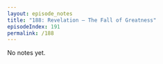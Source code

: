 ```yaml
---
layout: episode_notes
title: "188: Revelation — The Fall of Greatness"
episodeIndex: 191
permalink: /188
---
```

No notes yet.
